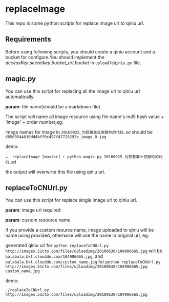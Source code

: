 # replaceImage

This repo is some python scripts for replace image url to qiniu url.

## Requirements

Before using following scripts, you should create a qiniu account and a bucket for configure.You should implement the *accessKey*,*secretkey*,*bucket_url*,*bucket* in ```uploadToQiniu.py``` file.

## magic.py

You can use this script for replacing all the image url to qiniu url automatically.

**param**: file name(should be a markdown file)

The script will name all image resource using file name's md5 hash value + '_image_' + order number,eg:

image names for image in ```20160925_为慈善事业贡献你的代码.md``` should be ```d8563544010dd4bff9c497f47729292e_image_0.jpg``` 

demo:

```
☁  replaceImage [master] ⚡ python magic.py 20160925_为慈善事业贡献你的代码.md
```

the output will overwirte this file using qiniu url.

## replaceToCNUrl.py

You can use this script for replace single image url to qiniu url.

**param**: image url required

**param**: custom resource name

If you provide a custom reource name, image uploaded to qiniu will be name using provided, otherwise will use the name in original url, eg:

generated qiniu url for ```python replaceToCNUrl.py http://images.51cto.com/files/uploadimg/20100630/104906665.jpg``` will be ```balabala.bkt.clouddn.com/104906665.jpg```, and ```balabala.bkt.clouddn.com/custom_name.jpg``` for ```python replaceToCNUrl.py http://images.51cto.com/files/uploadimg/20100630/104906665.jpg custom_name.jpg```

demo:

```
./replaceToCNUrl.py http://images.51cto.com/files/uploadimg/20100630/104906665.jpg
```
